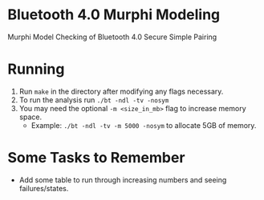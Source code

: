 Bluetooth 4.0 Murphi Modeling
=============================

Murphi Model Checking of Bluetooth 4.0 Secure Simple Pairing

Running
=======

1. Run `make` in the directory after modifying any flags necessary.
2. To run the analysis run `./bt -ndl -tv -nosym`
3. You may need the optional `-m <size_in_mb>` flag to increase memory space.
   * Example: `./bt -ndl -tv -m 5000 -nosym` to allocate 5GB of memory.

Some Tasks to Remember
======================

* Add some table to run through increasing numbers and seeing failures/states.
